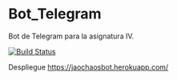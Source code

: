 # Bot_Telegram
Bot de Telegram para la asignatura IV.

[![Build Status](https://travis-ci.org/JaoChaos/Bot_Telegram.svg?branch=master)](https://travis-ci.org/JaoChaos/Bot_Telegram)


Despliegue https://jaochaosbot.herokuapp.com/
